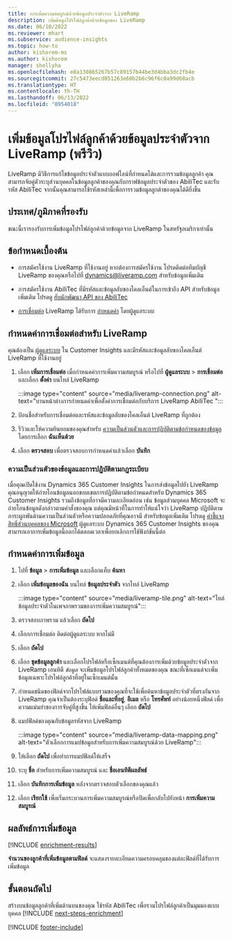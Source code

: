```yaml
---
title: การเพิ่มความสมบูรณ์ด้วยข้อมูลประจำตัวจาก LiveRamp
description: เพิ่มข้อมูลโปรไฟล์ลูกค้าด้วยข้อมูลของ LiveRamp
ms.date: 06/10/2022
ms.reviewer: mhart
ms.subservice: audience-insights
ms.topic: how-to
author: kishorem-ms
ms.author: kishorem
manager: shellyha
ms.openlocfilehash: e8a130865267b57c89157b44be3d4bba3dc2fb4e
ms.sourcegitcommit: 27c5473eecd851263e60b2b6c96f6c0a99d68acb
ms.translationtype: HT
ms.contentlocale: th-TH
ms.lasthandoff: 06/13/2022
ms.locfileid: "8954018"
---
```

# <a name="enrich-customer-profiles-with-identity-data-from-liveramp-preview"></a>เพิ่มข้อมูลโปรไฟล์ลูกค้าด้วยข้อมูลประจำตัวจาก LiveRamp (พรีวิว)

LiveRamp มีวิธีการแก้ไขข้อมูลประจำตัวแบบออฟไลน์ที่กำหนดได้และการรวมข้อมูลลูกค้า คุณสามารถจับคู่ตัวระบุส่วนบุคคลในข้อมูลลูกค้าของคุณกับกราฟข้อมูลประจำตัวของ AbiliTec และรับรหัส AbiliTec จากนั้นคุณสามารถใช้รหัสเหล่านี้เพื่อการรวมข้อมูลลูกค้าของคุณได้ดียิ่งขึ้น

## <a name="supported-countriesregions"></a>ประเทศ/ภูมิภาคที่รองรับ

ขณะนี้เรารองรับการเพิ่มข้อมูลโปรไฟล์ลูกค้าด้วยข้อมูลจาก LiveRamp ในสหรัฐอเมริกาเท่านั้น

## <a name="prerequisites"></a>ข้อกำหนดเบื้องต้น

- การสมัครใช้งาน LiveRamp ที่ใช้งานอยู่ หากต้องการสมัครใช้งาน โปรดติดต่อทีมบัญชี LiveRamp ของคุณหรือไปที่ [dynamics@liveramp.com](mailto:dynamics@liveramp.com) สำหรับข้อมูลเพิ่มเติม

- การสมัครใช้งาน AbiliTec ที่มีรหัสและข้อมูลลับของไคลเอ็นต์ในการเข้าถึง API สำหรับข้อมูลเพิ่มเติม โปรดดู [ฮับนักพัฒนา API ของ AbiliTec](https://developers.liveramp.com/abilitec-api/)

- [การเชื่อมต่อ](connections.md) LiveRamp ได้รับการ [กำหนดค่า](#configure-the-connection-for-liveramp) โดยผู้ดูแลระบบ

## <a name="configure-the-connection-for-liveramp"></a>กำหนดค่าการเชื่อมต่อสำหรับ LiveRamp

คุณต้องเป็น [ผู้ดูแลระบบ](permissions.md#admin) ใน Customer Insights และมีรหัสและข้อมูลลับของไคลเอ็นต์ LiveRamp ที่ใช้งานอยู่

1. เลือก **เพิ่มการเชื่อมต่อ** เมื่อกำหนดค่าการเพิ่มความสมบูรณ์ หรือไปที่ **ผู้ดูแลระบบ** > **การเชื่อมต่อ** และเลือก **ตั้งค่า** บนไทล์ LiveRamp

   :::image type="content" source="media/liveramp-connection.png" alt-text="บานหน้าต่างการกำหนดค่าเพื่อตั้งค่าการเชื่อมต่อกับบริการ LiveRamp AbiliTec ":::

1. ป้อนชื่อสำหรับการเชื่อมต่อและรหัสและข้อมูลลับของไคลเอ็นต์ LiveRamp ที่ถูกต้อง

1. รีวิวและให้ความยินยอมของคุณสำหรับ [ความเป็นส่วนตัวและการปฏิบัติตามข้อกำหนดของข้อมูล](#data-privacy-and-compliance) โดยการเลือก **ฉันเห็นด้วย**

1. เลือก **ตรวจสอบ** เพื่อตรวจสอบการกำหนดค่าแล้วเลือก **บันทึก**

### <a name="data-privacy-and-compliance"></a>ความเป็นส่วนตัวของข้อมูลและการปฏิบัติตามกฎระเบียบ

เมื่อคุณเปิดใช้งาน Dynamics 365 Customer Insights ในการส่งข้อมูลไปยัง LiveRamp คุณอนุญาตให้ถ่ายโอนข้อมูลนอกขอบเขตการปฏิบัติตามข้อกำหนดสำหรับ Dynamics 365 Customer Insights รวมถึงข้อมูลที่อาจมีความละเอียดอ่อน เช่น ข้อมูลส่วนบุคคล Microsoft จะถ่ายโอนข้อมูลดังกล่าวตามคำสั่งของคุณ แต่คุณมีหน้าที่ในการทำให้แน่ใจว่า LiveRamp ปฏิบัติตามภาระผูกพันด้านความเป็นส่วนตัวหรือความปลอดภัยที่คุณอาจมี สำหรับข้อมูลเพิ่มเติม โปรดดู [คำชี้แจงสิทธิ์ส่วนบุคคลของ Microsoft](https://go.microsoft.com/fwlink/?linkid=396732) ผู้ดูแลระบบ Dynamics 365 Customer Insights ของคุณสามารถเอาการเพิ่มข้อมูลนี้ออกได้ตลอดเวลาเพื่อยกเลิกการใช้ฟังก์ชันนี้ต่อ

## <a name="configure-the-enrichment"></a>กำหนดค่าการเพิ่มข้อมูล

1. ไปที่ **ข้อมูล** > **การเพิ่มข้อมูล** และเลือกแท็บ **ค้นหา**

1. เลือก **เพิ่มข้อมูลของฉัน** บนไทล์ **ข้อมูลประจำตัว** จากไทล์ LiveRamp

   :::image type="content" source="media/liveramp-tile.png" alt-text="ไทล์ข้อมูลประจำตัวในเพจภาพรวมของการเพิ่มความสมบูรณ์":::

1. ตรวจสอบภาพรวม แล้วเลือก **ถัดไป**

1. เลือกการเชื่อมต่อ ติดต่อผู้ดูแลระบบ หากไม่มี

1. เลือก **ถัดไป**

1. เลือก **ชุดข้อมูลลูกค้า** และเลือกโปรไฟล์หรือเซ็กเมนต์ที่คุณต้องการเพิ่มด้วยข้อมูลประจำตัวจาก LiveRamp เอนทิตี *ข้อมูล* จะเพิ่มข้อมูลโปรไฟล์ลูกค้าทั้งหมดของคุณ ขณะที่เซ็กเมนต์จะเพิ่มข้อมูลเฉพาะโปรไฟล์ลูกค้าที่อยู่ในเซ็กเมนต์นั้น

1. กำหนดชนิดของฟิลด์จากโปรไฟล์แบบรวมของคุณที่จะใช้เพื่อค้นหาข้อมูลประจำตัวที่ตรงกันจาก LiveRamp คุณจำเป็นต้องระบุฟิลด์ **ชื่อและที่อยู่**, **อีเมล** หรือ **โทรศัพท์** อย่างน้อยหนึ่งฟิลด์ เพื่อความแม่นยำของการจับคู่ที่สูงขึ้น ให้เพิ่มฟิลด์อื่นๆ เลือก **ถัดไป**

1. แมปฟิลด์ของคุณกับข้อมูลรหัสจาก LiveRamp

   :::image type="content" source="media/liveramp-data-mapping.png" alt-text="ตัวเลือกการแมปข้อมูลสำหรับการเพิ่มความสมบูรณ์ด้วย LiveRamp":::

1. ให้เลือก **ถัดไป** เพื่อทำการแมปฟิลด์ให้เสร็จ

1. ระบุ **ชื่อ** สำหรับการเพิ่มความสมบูรณ์ และ **ชื่อเอนทิตีผลลัพธ์**

1. เลือก **บันทึกการเพิ่มข้อมูล** หลังจากตรวจสอบตัวเลือกของคุณแล้ว

1. เลือก **เรียกใช้** เพื่อเริ่มกระบวนการเพิ่มความสมบูรณ์หรือปิดเพื่อกลับไปยังหน้า **การเพิ่มความสมบูรณ์**

## <a name="enrichment-results"></a>ผลลัพธ์การเพิ่มข้อมูล

[!INCLUDE [enrichment-results](includes/enrichment-results.md)]

**จำนวนของลูกค้าที่เพิ่มข้อมูลตามฟิลด์** จะแสดงรายละเอียดความครอบคลุมของแต่ละฟิลด์ที่ได้รับการเพิ่มข้อมูล

## <a name="next-steps"></a>ขั้นตอนถัดไป

สร้างบนข้อมูลลูกค้าที่เพิ่มด้านบนของคุณ ใช้รหัส AbiliTec เพื่อรวมโปรไฟล์ลูกค้าเป็นมุมมองแบบบุคคล
[!INCLUDE [next-steps-enrichment](includes/next-steps-enrichment.md)]

[!INCLUDE [footer-include](includes/footer-banner.md)]
